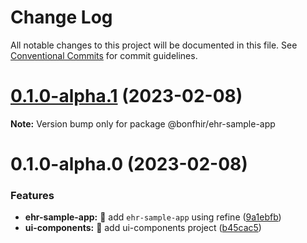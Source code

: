 # Change Log

All notable changes to this project will be documented in this file.
See [Conventional Commits](https://conventionalcommits.org) for commit guidelines.

# [0.1.0-alpha.1](https://github.com/bonfhir/bonfhir/compare/@bonfhir/ehr-sample-app@0.1.0-alpha.0...@bonfhir/ehr-sample-app@0.1.0-alpha.1) (2023-02-08)

**Note:** Version bump only for package @bonfhir/ehr-sample-app





# 0.1.0-alpha.0 (2023-02-08)


### Features

* **ehr-sample-app:** :tada: add `ehr-sample-app` using refine ([9a1ebfb](https://github.com/bonfhir/bonfhir/commit/9a1ebfb4a9cacc23726174a397412d0d5698dd60))
* **ui-components:** :tada: add ui-components project ([b45cac5](https://github.com/bonfhir/bonfhir/commit/b45cac53438ca1b3a28fa346188fc8dc4c7e254f))
